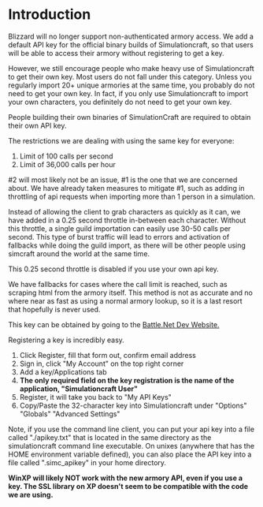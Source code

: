 # Introduction

Blizzard will no longer support non-authenticated armory access. We add a default API key for the official binary builds of Simulationcraft, so that users will be able to access their armory without registering to get a key.

However, we still encourage people who make heavy use of Simulationcraft to get their own key. Most users do not fall under this category. Unless you regularly import 20+ unique armories at the same time, you probably do not need to get your own key. In fact, if you only use Simulationcraft to import your own characters, you definitely do not need to get your own key.

People building their own binaries of SimulationCraft are required to obtain their own API key.

The restrictions we are dealing with using the same key for everyone:
  1. Limit of 100 calls per second
  1. Limit of 36,000 calls per hour

#2 will most likely not be an issue, #1 is the one that we are concerned about. We have already taken measures to mitigate #1, such as adding in throttling of api requests when importing more than 1 person in a simulation.

Instead of allowing the client to grab characters as quickly as it can, we have added in a 0.25 second throttle in-between each character. Without this throttle, a single guild importation can easily use 30-50 calls per second. This type of burst traffic will lead to errors and activation of fallbacks while doing the guild import, as there will be other people using simcraft around the world at the same time.

This 0.25 second throttle is disabled if you use your own api key.

We have fallbacks for cases where the call limit is reached, such as scraping html from the armory itself. This method is not as accurate and no where near as fast as using a normal armory lookup, so it is a last resort that hopefully is never used.

This key can be obtained by going to the <a href='https://dev.battle.net/'>Battle.Net Dev Website.</a>

Registering a key is incredibly easy.
  1. Click Register, fill that form out, confirm email address
  1. Sign in, click "My Account" on the top right corner
  1. Add a key/Applications tab
  1. **The only required field on the key registration is the name of the application, "Simulationcraft User"**
  1. Register, it will take you back to "My API Keys"
  1. Copy/Paste the 32-character key into Simulationcraft under "Options" "Globals" "Advanced Settings"

Note, if you use the command line client, you can put your api key into a file called "./apikey.txt" that is located in the same directory as the simulationcraft command line executable. On unixes (anywhere that has the HOME environment variable defined), you can also place the API key into a file called ".simc\_apikey" in your home directory.

**WinXP will likely NOT work with the new armory API, even if you use a key. The SSL library on XP doesn't seem to be compatible with the code we are using.**